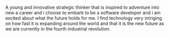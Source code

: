 A young and innovative strategic thinker that is inspired to adventure into new a career and i choose to embark to be a software developer and i am excited about what the future holds for me. 
I find technology very intriging on how fast it is expanding around the world and that it is the new future as we are currently in the fourth industrial revolution.
